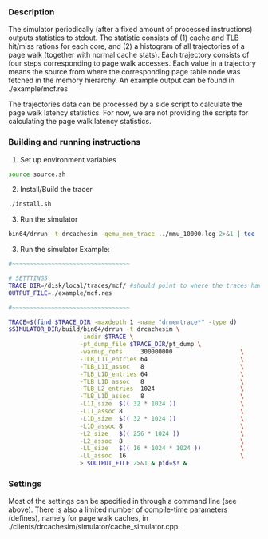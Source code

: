 ### Description
The simulator periodically (after a fixed amount of processed instructions) outputs statistics to stdout. The statistic consists of (1) cache and TLB hit/miss rations for each core, and (2) a histogram of all trajectories of a page walk (together with normal cache stats). Each trajectory consists of four steps corresponding to page walk accesses. Each value in a trajectory means the source from where the corresponding page table node was fetched in the memory hierarchy. An example output can be found in ./example/mcf.res

The trajectories data can be processed by a side script to calculate the page walk latency statistics. For now, we are not providing the scripts for calculating the page walk latency statistics. 

### Building and running instructions
1. Set up environment variables
```bash
source source.sh
```

2. Install/Build the tracer
```bash
./install.sh
```

3. Run the simulator
```bash
bin64/drrun -t drcachesim -qemu_mem_trace ../mmu_10000.log 2>&1 | tee ../10000_parse.log
```


3. Run the simulator 
Example:
```bash
#~~~~~~~~~~~~~~~~~~~~~~~~~~~~~~~~~

# SETTTINGS
TRACE_DIR=/disk/local/traces/mcf/ #should point to where the traces have been stored
OUTPUT_FILE=./example/mcf.res

#~~~~~~~~~~~~~~~~~~~~~~~~~~~~~~~~~

TRACE=$(find $TRACE_DIR -maxdepth 1 -name "drmemtrace*" -type d)
$SIMULATOR_DIR/build/bin64/drrun -t drcachesim \
                    -indir $TRACE \
                    -pt_dump_file $TRACE_DIR/pt_dump \
                    -warmup_refs     300000000                   \
                    -TLB_L1I_entries 64                          \
                    -TLB_L1I_assoc   8                           \
                    -TLB_L1D_entries 64                          \
                    -TLB_L1D_assoc   8                           \
                    -TLB_L2_entries  1024                        \
                    -TLB_L1D_assoc   8                           \
                    -L1I_size  $(( 32 * 1024 ))                  \
                    -L1I_assoc 8                                 \
                    -L1D_size  $(( 32 * 1024 ))                  \
                    -L1D_assoc 8                                 \
                    -L2_size   $(( 256 * 1024 ))                 \
                    -L2_assoc  8                                 \
                    -LL_size   $(( 16 * 1024 * 1024 ))           \
                    -LL_assoc  16                                \
                    > $OUTPUT_FILE 2>&1 & pid=$! &
```

### Settings 
Most of the settings can be specified in through a command line (see above). There is also a limited number of compile-time parameters (defines), namely for page walk caches, in ./clients/drcachesim/simulator/cache_simulator.cpp. 
